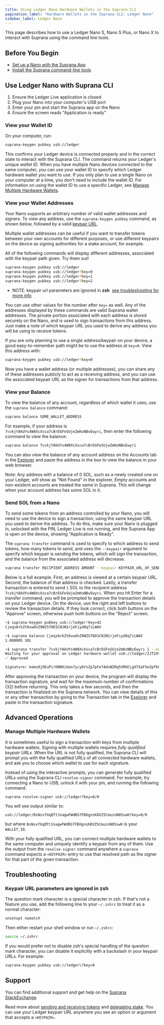 ```yaml
---
title: Using Ledger Nano Hardware Wallets in the Suprana CLI
pagination_label: "Hardware Wallets in the Suprana CLI: Ledger Nano"
sidebar_label: Ledger Nano
---
```


This page describes how to use a Ledger Nano S, Nano S Plus, or Nano X to
interact with Suprana using the command line tools.

## Before You Begin

- [Set up a Nano with the Suprana App](https://support.ledger.com/hc/en-us/articles/360016265659-Suprana-SOL-?docs=true)
- [Install the Suprana command-line tools](../../install.md)

## Use Ledger Nano with Suprana CLI

1. Ensure the Ledger Live application is closed
2. Plug your Nano into your computer's USB port
3. Enter your pin and start the Suprana app on the Nano
4. Ensure the screen reads "Application is ready"

### View your Wallet ID

On your computer, run:

```bash
suprana-keygen pubkey usb://ledger
```

This confirms your Ledger device is connected properly and in the correct state
to interact with the Suprana CLI. The command returns your Ledger's unique
_wallet ID_. When you have multiple Nano devices connected to the same computer,
you can use your wallet ID to specify which Ledger hardware wallet you want to
use. If you only plan to use a single Nano on your computer at a time, you don't
need to include the wallet ID. For information on using the wallet ID to use a
specific Ledger, see
[Manage Multiple Hardware Wallets](#manage-multiple-hardware-wallets).

### View your Wallet Addresses

Your Nano supports an arbitrary number of valid wallet addresses and signers. To
view any address, use the `suprana-keygen pubkey` command, as shown below,
followed by a valid [keypair URL](./index.md#specify-a-keypair-url).

Multiple wallet addresses can be useful if you want to transfer tokens between
your own accounts for different purposes, or use different keypairs on the
device as signing authorities for a stake account, for example.

All of the following commands will display different addresses, associated with
the keypair path given. Try them out!

```bash
suprana-keygen pubkey usb://ledger
suprana-keygen pubkey usb://ledger?key=0
suprana-keygen pubkey usb://ledger?key=1
suprana-keygen pubkey usb://ledger?key=2
```

- NOTE: keypair url parameters are ignored in **zsh**
  &nbsp;[see troubleshooting for more info](#troubleshooting)

You can use other values for the number after `key=` as well. Any of the
addresses displayed by these commands are valid Suprana wallet addresses. The
private portion associated with each address is stored securely on the Nano, and
is used to sign transactions from this address. Just make a note of which
keypair URL you used to derive any address you will be using to receive tokens.

If you are only planning to use a single address/keypair on your device, a good
easy-to-remember path might be to use the address at `key=0`. View this address
with:

```bash
suprana-keygen pubkey usb://ledger?key=0
```

Now you have a wallet address (or multiple addresses), you can share any of
these addresses publicly to act as a receiving address, and you can use the
associated keypair URL as the signer for transactions from that address.

### View your Balance

To view the balance of any account, regardless of which wallet it uses, use the
`suprana balance` command:

```bash
suprana balance SOME_WALLET_ADDRESS
```

For example, if your address is `7cvkjYAkUYs4W8XcXsca7cBrEGFeSUjeZmKoNBvEwyri`,
then enter the following command to view the balance:

```bash
suprana balance 7cvkjYAkUYs4W8XcXsca7cBrEGFeSUjeZmKoNBvEwyri
```

You can also view the balance of any account address on the Accounts tab in the
[Explorer](https://explorer.suprana.net/accounts) and paste the address in the
box to view the balance in your web browser.

Note: Any address with a balance of 0 SOL, such as a newly created one on your
Ledger, will show as "Not Found" in the explorer. Empty accounts and
non-existent accounts are treated the same in Suprana. This will change when your
account address has some SOL in it.

### Send SOL from a Nano

To send some tokens from an address controlled by your Nano, you will need to
use the device to sign a transaction, using the same keypair URL you used to
derive the address. To do this, make sure your Nano is plugged in, unlocked with
the PIN, Ledger Live is not running, and the Suprana App is open on the device,
showing "Application is Ready".

The `suprana transfer` command is used to specify to which address to send
tokens, how many tokens to send, and uses the `--keypair` argument to specify
which keypair is sending the tokens, which will sign the transaction, and the
balance from the associated address will decrease.

```bash
suprana transfer RECIPIENT_ADDRESS AMOUNT --keypair KEYPAIR_URL_OF_SENDER
```

Below is a full example. First, an address is viewed at a certain keypair URL.
Second, the balance of that address is checked. Lastly, a transfer transaction
is entered to send `1` SOL to the recipient address
`7cvkjYAkUYs4W8XcXsca7cBrEGFeSUjeZmKoNBvEwyri`. When you hit Enter for a
transfer command, you will be prompted to approve the transaction details on
your Ledger device. On the device, use the right and left buttons to review the
transaction details. If they look correct, click both buttons on the "Approve"
screen, otherwise push both buttons on the "Reject" screen.

```bash
~$ suprana-keygen pubkey usb://ledger?key=42
CjeqzArkZt6xwdnZ9NZSf8D1CNJN1rjeFiyd8q7iLWAV

~$ suprana balance CjeqzArkZt6xwdnZ9NZSf8D1CNJN1rjeFiyd8q7iLWAV
1.000005 SOL

~$ suprana transfer 7cvkjYAkUYs4W8XcXsca7cBrEGFeSUjeZmKoNBvEwyri 1 --keypair usb://ledger?key=42
Waiting for your approval on Ledger hardware wallet usb://ledger/2JT2Xvy6T8hSmT8g6WdeDbHUgoeGdj6bE2VueCZUJmyN
✅ Approved

Signature: kemu9jDEuPirKNRKiHan7ycybYsZp7pFefAdvWZRq5VRHCLgXTXaFVw3pfh87MQcWX4kQY4TjSBmESrwMApom1V
```

After approving the transaction on your device, the program will display the
transaction signature, and wait for the maximum number of confirmations (32)
before returning. This only takes a few seconds, and then the transaction is
finalized on the Suprana network. You can view details of this or any other
transaction by going to the Transaction tab in the
[Explorer](https://explorer.suprana.net/transactions) and paste in the
transaction signature.

## Advanced Operations

### Manage Multiple Hardware Wallets

It is sometimes useful to sign a transaction with keys from multiple hardware
wallets. Signing with multiple wallets requires _fully qualified keypair URLs_.
When the URL is not fully qualified, the Suprana CLI will prompt you with the
fully qualified URLs of all connected hardware wallets, and ask you to choose
which wallet to use for each signature.

Instead of using the interactive prompts, you can generate fully qualified URLs
using the Suprana CLI `resolve-signer` command. For example, try connecting a
Nano to USB, unlock it with your pin, and running the following command:

```text
suprana resolve-signer usb://ledger?key=0/0
```

You will see output similar to:

```text
usb://ledger/BsNsvfXqQTtJnagwFWdBS7FBXgnsK8VZ5CmuznN85swK?key=0/0
```

but where `BsNsvfXqQTtJnagwFWdBS7FBXgnsK8VZ5CmuznN85swK` is your `WALLET_ID`.

With your fully qualified URL, you can connect multiple hardware wallets to the
same computer and uniquely identify a keypair from any of them. Use the output
from the `resolve-signer` command anywhere a `suprana` command expects a
`<KEYPAIR>` entry to use that resolved path as the signer for that part of the
given transaction.

## Troubleshooting

### Keypair URL parameters are ignored in zsh

The question mark character is a special character in zsh. If that's not a
feature you use, add the following line to your `~/.zshrc` to treat it as a
normal character:

```bash
unsetopt nomatch
```

Then either restart your shell window or run `~/.zshrc`:

```bash
source ~/.zshrc
```

If you would prefer not to disable zsh's special handling of the question mark
character, you can disable it explicitly with a backslash in your keypair URLs.
For example:

```bash
suprana-keygen pubkey usb://ledger\?key=0
```

## Support

You can find additional support and get help on the
[Suprana StackExchange](https://suprana.stackexchange.com).

Read more about [sending and receiving tokens](../../examples/transfer-tokens.md) and
[delegating stake](../../examples/delegate-stake.md). You can use your Ledger keypair
URL anywhere you see an option or argument that accepts a `<KEYPAIR>`.
